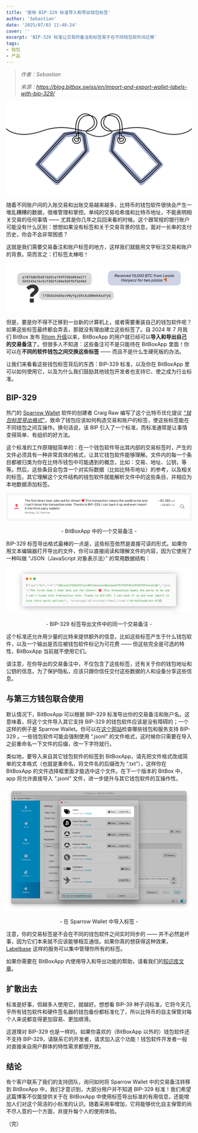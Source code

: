 ```yaml
---
title: '使用 BIP-329 标准导入和导出钱包标签'
author: 'Sebastian'
date: '2025/07/03 11:48:24'
cover: ''
excerpt: 'BIP-329 标准让交易的备注和标签易于在不同钱包软件间迁移'
tags:
- 钱包
- 产品
---
```



> *作者：Sebastian*
> 
> *来源：<https://blog.bitbox.swiss/en/import-and-export-wallet-labels-with-bip-329/>*



![wallet-labels-header](../images/import-and-export-wallet-labels-with-bip-329/wallet-labels-header.png)

随着不同账户间的入账交易和出账交易越来越多，比特币的钱包软件很快会产生一堆乱糟糟的数据，很难管理和掌控。单纯的交易哈希值和比特币地址，不能表明相关交易的任何事情 —— 尤其是你几年之后回来看的时候。这个跟常规的银行账户可能没有什么区别：想想如果没有标签和关于交易背景的信息，面对一长串的支付历史，你会不会非常困惑？

这就是我们需要交易备注和账户标签的地方，这样我们就能用文字标注交易和账户的背景。简而言之：打标签太棒啦！

![bitcoinpizzalabel](../images/import-and-export-wallet-labels-with-bip-329/bitcoinpizzalabel.png)

但是，要是你不得不迁移到一台新的计算机上，或者需要重装自己的钱包软件呢？如果这些标签最终都会弄丢，那就没有理由建立这些标签了。自 2024 年 7 月我们 BitBox 发布 [Ritom 升级](https://blog.bitbox.swiss/en/bitbox-07-2024-ritom-update/)以来，BitBoxApp 的用户就已经可以**导入和导出自己的交易备注**了。但很多人不知道：这些备注可不是只能待在 BitBoxApp 里面！你可以在**不同的软件钱包之间交换这些标签** —— 而且不是什么生硬死板的办法。

让我们来看看这些钱包标签背后的东西：BIP-329 标准，以及你在 BitBoxApp 里可以如何使用它，以及为什么我们鼓励其他钱包开发者也支持它、使之成为行业标准。

## BIP-329

热门的 [Sparrow Wallet](https://sparrowwallet.com/) 软件的创建者 Craig Raw 编写了这个比特币优化提议 [*“钱包标签导出格式”*](https://github.com/bitcoin/bips/blob/master/bip-0329.mediawiki)，致命了钱包应该如何构造交易和账户的标签，使这些标签能在不同钱包之间互操作。换句话说，该 BIP 引入了一个标准，而标准通常是让事情变得简单、有组织的好方法。

这个标准的工作原理挺简单的：在一个钱包软件导出其内部的交易标签时，产生的文件必须具有一种非常具体的格式，让其它钱包软件能够理解。文件内的每一个条目都被归类为你在比特币钱包中可能遇到的概念，比如：交易、地址、公钥，等等。然后，这些条目会包含一个对实际数据（比如比特币地址）的参考，以及相关的标签。其它理解这个文件结构的钱包软件就能解析文件中的这些条目，并相应为本地数据添加标签。

![bba-tx-note-en](../images/import-and-export-wallet-labels-with-bip-329/bba-tx-note-en.png)

<p style="text-align:center">- BitBoxApp 中的一个交易备注 -</p>


BIP-329 标签导出格式最棒的一点是，这些标签依然是直接可读的形式。如果你用文本编辑器打开导出的文件，你可以直接阅读和理解文件的内容，因为它使用了一种叫做 “JSON（JavaScript 对象表示法）” 的常用数据结构：

![bip329-label](../images/import-and-export-wallet-labels-with-bip-329/bip329-label.png)

<p style="text-align:center">- BIP-329 标签导出文件中的同一个交易备注 -</p>


这个标准还允许用少量的比特来提供额外的信息，比如这些标签产生于什么钱包软件，以及一个输出是否应被钱包软件标记为可花费 —— 但这些完全是可选的特性，BitBoxApp 当前就不使用它们。

请注意，在你导出的交易备注中，不仅包含了这些标签，还有关于你的钱包地址和公钥的信息。为了保护隐私，应该只跟你信任交付这些数据的人和设备分享这些信息。

## 与第三方钱包联合使用

默认情况下，BitBoxApp 可以根据 BIP-329 标准导出你的交易备注和账户名。这意味着，将这个文件导入其它支持 BIP-329 的钱包软件应该是没有障碍的；一个这样的例子是 Sparrow Wallet。你可以在[这个网站](https://bip329.org/)检查哪些钱包和服务支持 BIP-329 。一些钱包软件可能会强制使用 “.jsonl” 的文件格式，这时候你只需要在导入之前重命名一下文件的后缀，改一下字符就行。

类似地，要导入来自其它钱包软件的标签到 BitBoxApp，请先把文件格式改成简单的文本格式（也就是重命名，将文件名的后缀改为 “.txt”），这样你在 BitBoxApp 的文件选择框里面才能选中这个文件。在下一个版本的 BitBox 中，app 将允许直接导入 “.jsonl” 文件，进一步提升与其它钱包软件的互操作性。

![sparrowwallet-label-import](../images/import-and-export-wallet-labels-with-bip-329/sparrowwallet-label-import.png)

<p style="text-align:center">- 在 Sparrow Wallet 中导入标签 -</p>


注意，你的交易标签是不会在不同的钱包软件之间实时同步的 —— 并不必然是坏事，因为它们本来就不应该能够相互通信。如果你真的想获得这种效果，[Labelbase](https://labelbase.space/) 这样的服务可以集中管理你所有的标签。

如果你需要在 BitBoxApp 内使用导入和导出功能的帮助，请看我们的[知识库文章](https://support.bitbox.swiss/transactions/how-to-import-and-export-transaction-notes)。

## 扩散出去

标准是好事，但越多人使用它，就越好。想想看 BIP-39 种子词标准，它将今天几乎所有钱包软件和硬件签名器的钱包备份都标准化了，所以比特币的自主保管对每个人来说都变得更加容易、更加顺滑。

这道理对 BIP-329 也是一样的。如果你喜欢的（BitBoxApp 以外的）钱包软件还不支持 BIP-329，请联系它的开发者，请求加入这个功能！钱包软件开发者一般对直接来自用户群体的特性需求都很开放。

## 结论

有个客户联系了我们的支持团队，询问如何将 Sparrow Wallet 中的交易备注转移到 BitBoxApp 中，我们才意识到，大部分用户并不知道 BIP-329 标准！我们希望这篇博客不仅能提供关于在 BitBoxApp 中使用标签导出标准的有用信息，还能增加人们对这个简洁的小标准的认识。随着采用率增加，它将能够优化自主保管的尚不尽人意的一个方面，并提升每个人的使用体验。

（完）